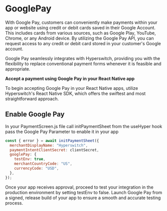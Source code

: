 # GooglePay

With Google Pay, customers can conveniently make payments within your app or website using credit or debit cards saved in their Google Account. This includes cards from various sources, such as Google Play, YouTube, Chrome, or any Android device. By utilizing the Google Pay API, you can request access to any credit or debit card stored in your customer's Google account.

Google Pay seamlessly integrates with Hyperswitch, providing you with the flexibility to replace conventional payment forms whenever it is feasible and appropriate.

**Accept a payment using Google Pay in your React Native app**

To begin accepting Google Pay in your React Native apps, utilize Hyperswitch's React Native SDK, which offers the swiftest and most straightforward approach.

## Enable Google Pay

In your PaymentScreen.js file call initPaymentSheet from the useHyper hook pass the Google Pay Parameter to enable it in your app

```js
const { error } = await initPaymentSheet({
  merchantDisplayName: "Hyperswitch",
  paymentIntentClientSecret: clientSecret,
  googlePay: {
    testEnv: true,
    merchantCountryCode: "US",
    currencyCode: "USD",
  },
});
```

Once your app receives approval, proceed to test your integration in the production environment by setting testEnv to false. Launch Google Pay from a signed, release build of your app to ensure a smooth and accurate testing process.
